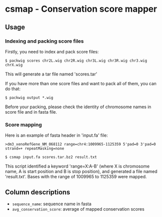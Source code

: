 # csmap - Conservation score mapper

## Usage

### Indexing and packing score files

Firstly, you need to index and pack score files:

    $ packwig scores chr2L.wig chr2R.wig chr3L.wig chr3R.wig chr3.wig chrX.wig

This will generate a tar file named 'scores.tar'

If you have more than one score files and want to pack all of them, you can do that:

    $ packwig output *.wig

Before your packing, please check the identity of chromosome names in score file and in fasta file.

### Score mapping

Here is an example of fasta header in 'input.fa' file:

`>dm3_xenoRefGene_NM_068112 range=chr4:1009965-1125359 5'pad=0 3'pad=0 strand=+ repeatMasking=none`

    $ csmap input.fa scores.tar.bz2 result.txt

This script identified a keyword 'range=X:A-B' (where X is chromosome name, A is start position
and B is stop position), and generated a file named 'result.txt'. Bases with the range of
1009965 to 1125359 were mapped.

## Column descriptions

* `sequence_name`: sequence name in fasta
* `avg_conservation_score`: average of mapped conservation scores
